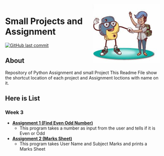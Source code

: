 <img src="Python.jpg" align="right" />

# Small Projects and Assignment
[![GitHub last commit](https://img.shields.io/github/last-commit/samiwadh/Python?color=%23f54242)](https://github.com/samiwadh/Python/tree/main/Quarter%201%20/Assignment%20of%20Q1)



## About
Repository of Python Assignment and small Project This Readme File show the shortcut location of each project and Assignment loctions with name on it.

## Here is List

### Week 3

 - **[Assignment 1 (Find Even Odd Number)](https://github.com/samiwadh/Python/blob/main/Quarter%201%20/Assignment%20of%20Q1/Week%203/Week3_Assignment%201.ipynb)**
	 - This program takes a number as input from the user and tells if it is Even or Odd
 - **[Assignment 2 (Marks Sheet)](https://github.com/samiwadh/Python/blob/main/Quarter%201%20/Assignment%20of%20Q1/Week%203/Week3_Assignment%202.ipynb)**
	 - This program takes User Name and Subject Marks and prints a Marks Sheet
